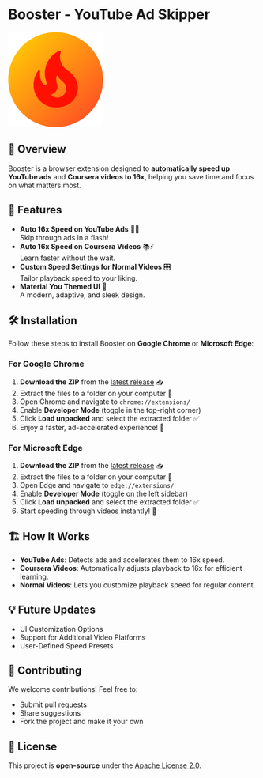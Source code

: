 # Booster - YouTube Ad Skipper

![Booster Logo](icon-192.png)

## 🚀 Overview
Booster is a browser extension designed to **automatically speed up YouTube ads** and **Coursera videos to 16x**, helping you save time and focus on what matters most.

## 🎯 Features
- **Auto 16x Speed on YouTube Ads** 🎥🚀  
  Skip through ads in a flash!  
- **Auto 16x Speed on Coursera Videos** 📚⚡  
  Learn faster without the wait.  
- **Custom Speed Settings for Normal Videos** 🎛️  
  Tailor playback speed to your liking.  
- **Material You Themed UI** 🎨  
  A modern, adaptive, and sleek design.  

## 🛠️ Installation
Follow these steps to install Booster on **Google Chrome** or **Microsoft Edge**:

### For Google Chrome
1. **Download the ZIP** from the [latest release](#) 📥  
2. Extract the files to a folder on your computer 📂  
3. Open Chrome and navigate to `chrome://extensions/`  
4. Enable **Developer Mode** (toggle in the top-right corner)  
5. Click **Load unpacked** and select the extracted folder ✅  
6. Enjoy a faster, ad-accelerated experience! 🚀  

### For Microsoft Edge
1. **Download the ZIP** from the [latest release](#) 📥  
2. Extract the files to a folder on your computer 📂  
3. Open Edge and navigate to `edge://extensions/`  
4. Enable **Developer Mode** (toggle on the left sidebar)  
5. Click **Load unpacked** and select the extracted folder ✅  
6. Start speeding through videos instantly! 🚀  

## 🏗️ How It Works
- **YouTube Ads**: Detects ads and accelerates them to 16x speed.  
- **Coursera Videos**: Automatically adjusts playback to 16x for efficient learning.  
- **Normal Videos**: Lets you customize playback speed for regular content.  

## 💡 Future Updates
- UI Customization Options  
- Support for Additional Video Platforms  
- User-Defined Speed Presets  

## 🤝 Contributing
We welcome contributions! Feel free to:  
- Submit pull requests  
- Share suggestions  
- Fork the project and make it your own  

## 📜 License
This project is **open-source** under the [Apache License 2.0](LICENSE).  
